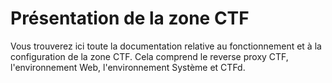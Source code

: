 # Présentation de la zone CTF
Vous trouverez ici toute la documentation relative au fonctionnement et à la configuration de la zone CTF. Cela comprend le reverse proxy CTF, l'environnement Web, l'environnement Système et CTFd.